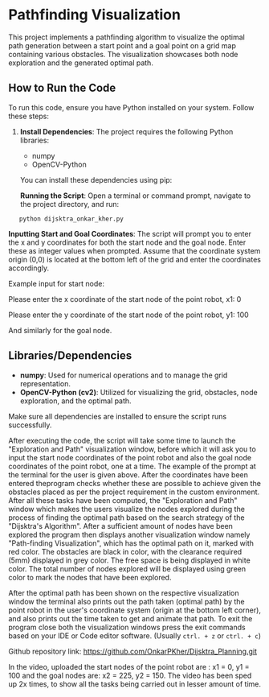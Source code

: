 # Pathfinding Visualization

This project implements a pathfinding algorithm to visualize the optimal path generation between a start point and a goal point on a grid map containing various obstacles. The visualization showcases both node exploration and the generated optimal path.

## How to Run the Code

To run this code, ensure you have Python installed on your system. Follow these steps:

1. **Install Dependencies**: The project requires the following Python libraries:
   - numpy
   - OpenCV-Python

   You can install these dependencies using pip:

   **Running the Script**: Open a terminal or command prompt, navigate to the project directory, and run:
   
`   python dijsktra_onkar_kher.py`

   **Inputting Start and Goal Coordinates**: The script will prompt you to enter the x and y coordinates for both the start node and the goal node. Enter these as integer values when prompted. Assume that the coordinate system origin (0,0) is located at the bottom left of the grid and enter the coordinates accordingly. 

Example input for start node: 

Please enter the x coordinate of the start node of the point robot, x1: 0

Please enter the y coordinate of the start node of the point robot, y1: 100

And similarly for the goal node.

## Libraries/Dependencies

- **numpy**: Used for numerical operations and to manage the grid representation.
- **OpenCV-Python (cv2)**: Utilized for visualizing the grid, obstacles, node exploration, and the optimal path.

Make sure all dependencies are installed to ensure the script runs successfully.

After executing the code, the script will take some time to launch the "Exploration and Path" visualization window, before which it will ask you to input the start node coordinates of the point robot and also the goal node coordinates of the point robot, one at a time. The example of the prompt at the terminal for the user is given above. After the coordinates have been entered theprogram checks whether these are possible to achieve given the obstacles placed as per the project requirement in the custom environment. After all these tasks have been computed, the "Exploration and Path" window which makes the users visualize the nodes explored during the process of finding the optimal path based on the search strategy of the "Dijsktra's Algorithm". After a sufficient amount of nodes have been explored the program then displays another visualization window namely "Path-finding Visualization", which has the optimal path on it, marked with red color. The obstacles are black in color, with the clearance required (5mm) displayed in grey color. The free space is being displayed in white color. The total number of nodes explored will be displayed using green color to mark the nodes that have been explored. 

After the optimal path has been shown on the respective visualization window the terminal also prints out the path taken (optimal path) by the point robot in the user's coordinate system (origin at the bottom left corner), and also prints out the time taken to get and animate that path. To exit the program close both the visualization windows press the exit commands based on your IDE or Code editor software. (Usually `ctrl. + z` or `ctrl. + c`)

Github repository link: https://github.com/OnkarPKher/Dijsktra_Planning.git

In the video, uploaded the start nodes of the point robot are : x1 = 0, y1 = 100
and the goal nodes are: x2 = 225, y2 = 150.
The video has been sped up 2x times, to show all the tasks being carried out in lesser amount of time.
